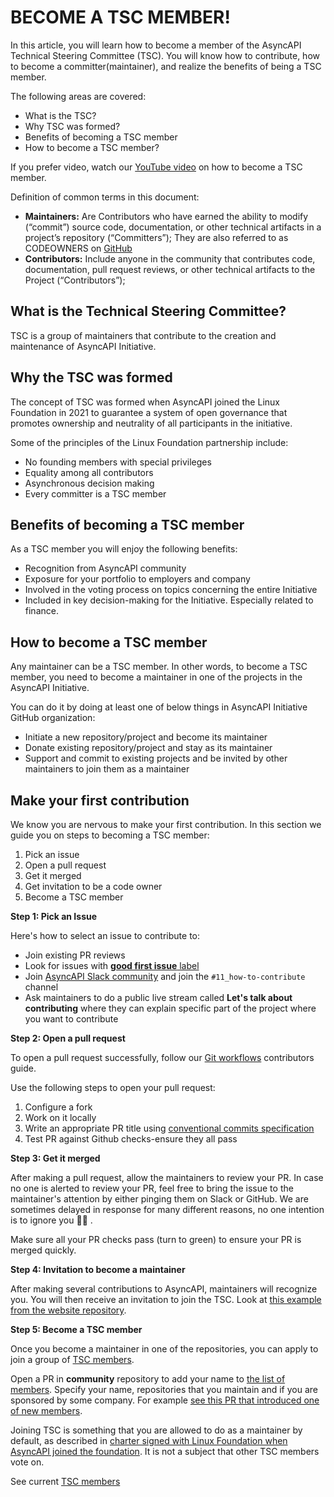 # BECOME A  TSC MEMBER!

In this article, you will learn how to become a member of the AsyncAPI Technical Steering Committee (TSC). You will know how to contribute, how to become a committer(maintainer), and realize the benefits of being a TSC member.


The following areas are covered:
* What is the TSC?
* Why TSC was formed?
* Benefits of becoming a TSC member
* How to become a TSC member?

If you prefer video, watch our [YouTube video](https://www.youtube.com/watch?v=uG_aLF9Z1F0) on how to become a TSC member.

Definition of common terms in this document:
* **Maintainers:** Are Contributors who have earned the ability to modify (“commit”) source code, documentation, or other technical artifacts in a project’s repository (“Committers”); They are also referred to as CODEOWNERS on [GitHub](https://docs.github.com/en/repositories/managing-your-repositorys-settings-and-features/customizing-your-repository/about-code-owners)
* **Contributors:** Include anyone in the community that contributes code, documentation, pull request reviews, or other technical artifacts to the Project (“Contributors”);

## What is the Technical Steering Committee?
TSC is a group of maintainers that contribute to the creation and maintenance of AsyncAPI Initiative.

## Why the TSC was formed
The concept of TSC was formed when AsyncAPI joined the Linux Foundation in 2021 to guarantee a system of open governance that promotes ownership and neutrality of all participants in the initiative. 


 
Some of the principles of the Linux Foundation partnership include:

* No founding members with special privileges
* Equality among all contributors
* Asynchronous decision making 
* Every committer is a TSC member

## Benefits of becoming a TSC member

As a TSC member you will enjoy the following benefits: 
 
* Recognition from AsyncAPI community
* Exposure for your portfolio to employers and company
* Involved in the voting process on topics concerning the entire Initiative
* Included in key decision-making for the Initiative. Especially related to finance. 


## How to become a TSC member
Any maintainer can be a TSC member. In other words, to become a TSC member, you need to become a maintainer in one of the projects in the AsyncAPI Initiative. 

You can do it by doing at least one of below things in AsyncAPI Initiative GitHub organization:
* Initiate a new repository/project and become its maintainer
* Donate existing repository/project and stay as its maintainer
* Support and commit to existing projects and be invited by other maintainers to join them as a maintainer

## Make your first contribution
We know you are nervous to make your first contribution. In this section we guide you on steps to becoming a TSC member:

1. Pick an issue
2. Open a pull request
3. Get it merged
4. Get invitation to be a code owner
5. Become a TSC member

**Step 1: Pick an Issue**

Here's how to select an issue to contribute to:
* Join existing PR reviews
* Look for issues with [**good first issue** label](https://github.com/issues?page=1&q=is%3Aopen+org%3Aasyncapi+sort%3Aupdated-desc+label%3A%22good+first+issue%22)
* Join [AsyncAPI Slack community](https://asyncapi.com/slack-invite) and join the `#11_how-to-contribute` channel
* Ask maintainers to do a public live stream called **Let's talk about contributing** where they can explain specific part of the project where you want to contribute

**Step 2: Open a pull request**

To open a pull request successfully, follow our [Git workflows](https://github.com/asyncapi/community/blob/master/git-workflow.md) contributors guide.

Use the following steps to open your pull request:
1. Configure a fork
2. Work on it locally 
3. Write an appropriate PR title using [conventional commits specification](https://github.com/asyncapi/.github/blob/master/CONTRIBUTING.md#conventional-commits)
4. Test PR against Github checks-ensure they all pass

**Step 3: Get it merged**

After making a pull request, allow the maintainers to review your PR. In case no one is alerted to review your PR, feel free to bring the issue to the maintainer's attention by either pinging them on Slack or GitHub. We are sometimes delayed in response for many different reasons, no one intention is to ignore you 🙏🏼 .


Make sure all your PR checks pass (turn to green) to ensure your PR is merged quickly.   


**Step 4: Invitation to become a maintainer**

After making several contributions to AsyncAPI, maintainers will recognize you. You will then receive an invitation to join the TSC. Look at [this example from the website repository](https://github.com/asyncapi/website/pull/890).

**Step 5: Become a TSC member**

Once you become a maintainer in one of the repositories, you can apply to join a group of [TSC members](https://www.asyncapi.com/community/tsc).

Open a PR in **community** repository to add your name to [the list of members](https://github.com/asyncapi/community/blob/master/TSC_MEMBERS.json). Specify your name, repositories that you maintain and if you are sponsored by some company. For example [see this PR that introduced one of new members](https://github.com/asyncapi/community/pull/277).

Joining TSC is something that you are allowed to do as a maintainer by default, as described in [charter signed with Linux Foundation when AsyncAPI joined the foundation](https://github.com/asyncapi/community/blob/master/CHARTER.md). It is not a subject that other TSC members vote on. 

See current [TSC members](https://www.asyncapi.com/community/tsc)

